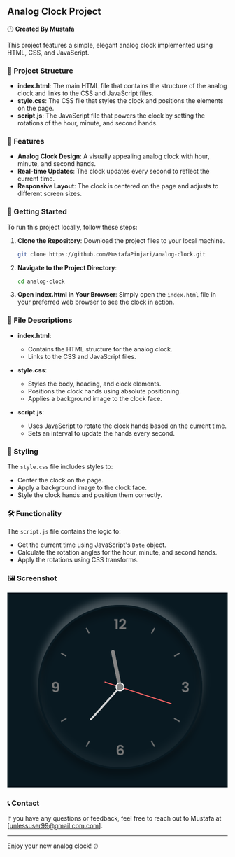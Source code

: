 ## Analog Clock Project

🕒 **Created By Mustafa**

This project features a simple, elegant analog clock implemented using HTML, CSS, and JavaScript.

### 📂 Project Structure

- **index.html**: The main HTML file that contains the structure of the analog clock and links to the CSS and JavaScript files.
- **style.css**: The CSS file that styles the clock and positions the elements on the page.
- **script.js**: The JavaScript file that powers the clock by setting the rotations of the hour, minute, and second hands.

### 🌟 Features

- **Analog Clock Design**: A visually appealing analog clock with hour, minute, and second hands.
- **Real-time Updates**: The clock updates every second to reflect the current time.
- **Responsive Layout**: The clock is centered on the page and adjusts to different screen sizes.

### 🚀 Getting Started

To run this project locally, follow these steps:

1. **Clone the Repository**: Download the project files to your local machine.
    ```sh
    git clone https://github.com/MustafaPinjari/analog-clock.git
    ```

2. **Navigate to the Project Directory**:
    ```sh
    cd analog-clock
    ```

3. **Open index.html in Your Browser**: 
    Simply open the `index.html` file in your preferred web browser to see the clock in action.

### 📄 File Descriptions

- **index.html**: 
  - Contains the HTML structure for the analog clock.
  - Links to the CSS and JavaScript files.

- **style.css**: 
  - Styles the body, heading, and clock elements.
  - Positions the clock hands using absolute positioning.
  - Applies a background image to the clock face.

- **script.js**: 
  - Uses JavaScript to rotate the clock hands based on the current time.
  - Sets an interval to update the hands every second.

### 🎨 Styling

The `style.css` file includes styles to:

- Center the clock on the page.
- Apply a background image to the clock face.
- Style the clock hands and position them correctly.

### 🛠️ Functionality

The `script.js` file contains the logic to:

- Get the current time using JavaScript's `Date` object.
- Calculate the rotation angles for the hour, minute, and second hands.
- Apply the rotations using CSS transforms.

### 🖼️ Screenshot

![Analog Clock Screenshot](img1.png)

### 📞 Contact

If you have any questions or feedback, feel free to reach out to Mustafa at [unlessuser99@gmail.com.com].

---

Enjoy your new analog clock! ⏰